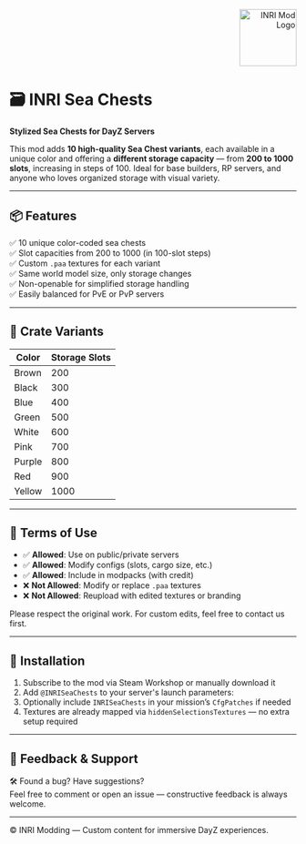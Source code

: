 <p align="right">
  <img src="https://github.com/user-attachments/assets/838d2f89-99fc-4443-93ec-08efdd922272" alt="INRI Mod Logo" height="100"/>
</p>

# 🗃 INRI Sea Chests

**Stylized Sea Chests for DayZ Servers**

This mod adds **10 high-quality Sea Chest variants**, each available in a unique color and offering a **different storage capacity** — from **200 to 1000 slots**, increasing in steps of 100. Ideal for base builders, RP servers, and anyone who loves organized storage with visual variety.

---

## 📦 Features

✅ 10 unique color-coded sea chests  
✅ Slot capacities from 200 to 1000 (in 100-slot steps)  
✅ Custom `.paa` textures for each variant  
✅ Same world model size, only storage changes  
✅ Non-openable for simplified storage handling  
✅ Easily balanced for PvE or PvP servers

---

## 🎨 Crate Variants

| Color   | Storage Slots |
|--------|----------------|
| Brown  | 200            |
| Black  | 300            |
| Blue   | 400            |
| Green  | 500            |
| White  | 600            |
| Pink   | 700            |
| Purple | 800            |
| Red    | 900            |
| Yellow | 1000           |

---

## 📜 Terms of Use

- ✅ **Allowed**: Use on public/private servers  
- ✅ **Allowed**: Modify configs (slots, cargo size, etc.)  
- ✅ **Allowed**: Include in modpacks (with credit)  
- ❌ **Not Allowed**: Modify or replace `.paa` textures  
- ❌ **Not Allowed**: Reupload with edited textures or branding

Please respect the original work. For custom edits, feel free to contact us first.

---

## 🧩 Installation

1. Subscribe to the mod via Steam Workshop or manually download it  
2. Add `@INRISeaChests` to your server's launch parameters:
3. Optionally include `INRISeaChests` in your mission’s `CfgPatches` if needed  
4. Textures are already mapped via `hiddenSelectionsTextures` — no extra setup required

---

## 💬 Feedback & Support

🛠 Found a bug? Have suggestions?  
Feel free to comment or open an issue — constructive feedback is always welcome.

---

© INRI Modding — Custom content for immersive DayZ experiences.
